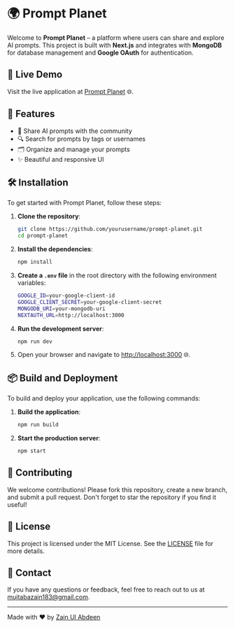 # 🌍 Prompt Planet

Welcome to **Prompt Planet** – a platform where users can share and explore AI prompts. This project is built with **Next.js** and integrates with **MongoDB** for database management and **Google OAuth** for authentication.

## 🔗 Live Demo

Visit the live application at [Prompt Planet](https://prompt-planet.vercel.app) 🌐.

## 🚀 Features

- 🌟 Share AI prompts with the community
- 🔍 Search for prompts by tags or usernames
- 🗂️ Organize and manage your prompts
- ✨ Beautiful and responsive UI

## 🛠️ Installation

To get started with Prompt Planet, follow these steps:

1. **Clone the repository**:

    ```bash
    git clone https://github.com/yourusername/prompt-planet.git
    cd prompt-planet
    ```

2. **Install the dependencies**:

    ```bash
    npm install
    ```

3. **Create a `.env` file** in the root directory with the following environment variables:

    ```bash
    GOOGLE_ID=your-google-client-id
    GOOGLE_CLIENT_SECRET=your-google-client-secret
    MONGODB_URI=your-mongodb-uri
    NEXTAUTH_URL=http://localhost:3000
    ```

4. **Run the development server**:

    ```bash
    npm run dev
    ```

5. Open your browser and navigate to [http://localhost:3000](http://localhost:3000) 🌐.

## 📦 Build and Deployment

To build and deploy your application, use the following commands:

1. **Build the application**:

    ```bash
    npm run build
    ```

2. **Start the production server**:

    ```bash
    npm start
    ```

## 👥 Contributing

We welcome contributions! Please fork this repository, create a new branch, and submit a pull request. Don't forget to star the repository if you find it useful!

## 📄 License

This project is licensed under the MIT License. See the [LICENSE](LICENSE) file for more details.

## 📧 Contact

If you have any questions or feedback, feel free to reach out to us at [mujtabazain183@gmail.com](mailto:mujtabazain183@gmail.com).

---

Made with ❤️ by [Zain Ul Abdeen](https://github.com/ZainULAbdeen0)
